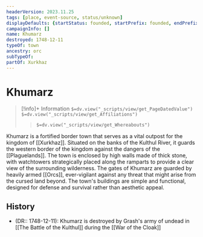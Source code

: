 ```yaml
---
headerVersion: 2023.11.25
tags: [place, event-source, status/unknown]
displayDefaults: {startStatus: founded, startPrefix: founded, endPrefix: destroyed, endStatus: destroyed}
campaignInfo: []
name: Khumarz
destroyed: 1748-12-11
typeOf: town
ancestry: orc
subTypeOf: 
partOf: Xurkhaz
---
```

# Khumarz
>[!info]+ Information
> `$=dv.view("_scripts/view/get_PageDatedValue")`
> `$=dv.view("_scripts/view/get_Affiliations")`
>> `$=dv.view("_scripts/view/get_Whereabouts")`

Khumarz is a fortified border town that serves as a vital outpost for the kingdom of [[Xurkhaz]]. Situated on the banks of the Kulthul River, it guards the western border of the kingdom against the dangers of the [[Plaguelands]]. The town is enclosed by high walls made of thick stone, with watchtowers strategically placed along the ramparts to provide a clear view of the surrounding wilderness. The gates of Khumarz are guarded by heavily armed [[Orcs]], ever-vigilant against any threat that might arise from the cursed land beyond. The town's buildings are simple and functional, designed for defense and survival rather than aesthetic appeal. 

## History
- (DR:: 1748-12-11): Khumarz is destroyed by Grash's army of undead in  [[The Battle of the Kulthul]] during the [[War of the Cloak]]